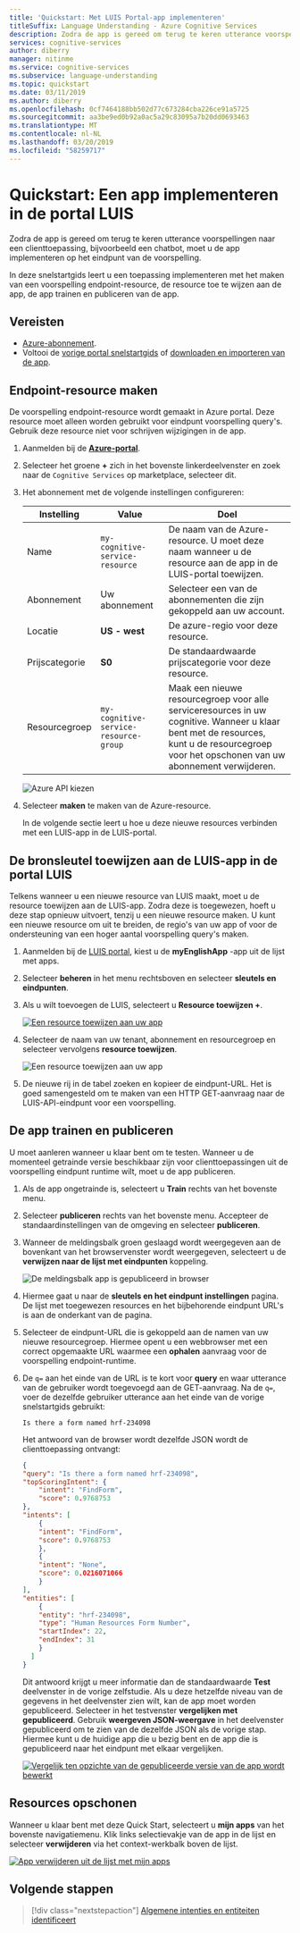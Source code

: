 ```yaml
---
title: 'Quickstart: Met LUIS Portal-app implementeren'
titleSuffix: Language Understanding - Azure Cognitive Services
description: Zodra de app is gereed om terug te keren utterance voorspellingen naar een clienttoepassing, bijvoorbeeld een chatbot, moet u de app implementeren op het eindpunt van de voorspelling. In deze snelstartgids leert u een toepassing implementeren met het maken van een voorspelling endpoint-resource, de resource toe te wijzen aan de app, de app trainen en publiceren van de app.
services: cognitive-services
author: diberry
manager: nitinme
ms.service: cognitive-services
ms.subservice: language-understanding
ms.topic: quickstart
ms.date: 03/11/2019
ms.author: diberry
ms.openlocfilehash: 0cf7464188bb502d77c673284cba226ce91a5725
ms.sourcegitcommit: aa3be9ed0b92a0ac5a29c83095a7b20dd0693463
ms.translationtype: MT
ms.contentlocale: nl-NL
ms.lasthandoff: 03/20/2019
ms.locfileid: "58259717"
---
```

# <a name="quickstart-deploy-an-app-in-the-luis-portal"></a>Quickstart: Een app implementeren in de portal LUIS

Zodra de app is gereed om terug te keren utterance voorspellingen naar een clienttoepassing, bijvoorbeeld een chatbot, moet u de app implementeren op het eindpunt van de voorspelling. 

In deze snelstartgids leert u een toepassing implementeren met het maken van een voorspelling endpoint-resource, de resource toe te wijzen aan de app, de app trainen en publiceren van de app. 

## <a name="prerequisites"></a>Vereisten

* [Azure-abonnement](https://azure.microsoft.com/free).
* Voltooi de [vorige portal snelstartgids](get-started-portal-build-app.md) of [downloaden en importeren van de app](https://github.com/Azure-Samples/cognitive-services-language-understanding/blob/master/documentation-samples/quickstarts/in-portal/build-portal-app.json). 


## <a name="create-endpoint-resource"></a>Endpoint-resource maken

De voorspelling endpoint-resource wordt gemaakt in Azure portal. Deze resource moet alleen worden gebruikt voor eindpunt voorspelling query's. Gebruik deze resource niet voor schrijven wijzigingen in de app. 

1. Aanmelden bij de  **[Azure-portal](https://ms.portal.azure.com/)**. 

1. Selecteer het groene **+** zich in het bovenste linkerdeelvenster en zoek naar de `Cognitive Services` op marketplace, selecteer dit. 

1. Het abonnement met de volgende instellingen configureren:

    |Instelling|Value|Doel|
    |--|--|--|
    |Name|`my-cognitive-service-resource`|De naam van de Azure-resource. U moet deze naam wanneer u de resource aan de app in de LUIS-portal toewijzen.|
    |Abonnement|Uw abonnement|Selecteer een van de abonnementen die zijn gekoppeld aan uw account.|
    |Locatie|**US - west**|De azure-regio voor deze resource.|
    |Prijscategorie|**S0**|De standaardwaarde prijscategorie voor deze resource.|
    |Resourcegroep|`my-cognitive-service-resource-group`|Maak een nieuwe resourcegroep voor alle serviceresources in uw cognitive. Wanneer u klaar bent met de resources, kunt u de resourcegroep voor het opschonen van uw abonnement verwijderen. | 

    ![Azure API kiezen](./media/get-started-portal-deploy-app/create-cognitive-services-resource.png) 

1. Selecteer **maken** te maken van de Azure-resource. 

    In de volgende sectie leert u hoe u deze nieuwe resources verbinden met een LUIS-app in de LUIS-portal. 

## <a name="assign-the-resource-key-to-the-luis-app-in-the-luis-portal"></a>De bronsleutel toewijzen aan de LUIS-app in de portal LUIS

Telkens wanneer u een nieuwe resource van LUIS maakt, moet u de resource toewijzen aan de LUIS-app. Zodra deze is toegewezen, hoeft u deze stap opnieuw uitvoert, tenzij u een nieuwe resource maken. U kunt een nieuwe resource om uit te breiden, de regio's van uw app of voor de ondersteuning van een hoger aantal voorspelling query's maken. 

1. Aanmelden bij de [LUIS portal](https://www.luis.ai), kiest u de **myEnglishApp** -app uit de lijst met apps.

1. Selecteer **beheren** in het menu rechtsboven en selecteer **sleutels en eindpunten**.

1. Als u wilt toevoegen de LUIS, selecteert u **Resource toewijzen +**.

    [![Een resource toewijzen aan uw app](./media/get-started-portal-deploy-app/assign-resource-button.png)](./media/get-started-portal-deploy-app/assign-resource-button.png#lightbox)

1. Selecteer de naam van uw tenant, abonnement en resourcegroep en selecteer vervolgens **resource toewijzen**. 

    ![Een resource toewijzen aan uw app](./media/get-started-portal-deploy-app/assign-resource.png)

1. De nieuwe rij in de tabel zoeken en kopieer de eindpunt-URL. Het is goed samengesteld om te maken van een HTTP GET-aanvraag naar de LUIS-API-eindpunt voor een voorspelling. 

## <a name="train-and-publish-the-app"></a>De app trainen en publiceren 

U moet aanleren wanneer u klaar bent om te testen. Wanneer u de momenteel getrainde versie beschikbaar zijn voor clienttoepassingen uit de voorspelling eindpunt runtime wilt, moet u de app publiceren. 

1. Als de app ongetrainde is, selecteert u **Train** rechts van het bovenste menu.

1. Selecteer **publiceren** rechts van het bovenste menu. Accepteer de standaardinstellingen van de omgeving en selecteer **publiceren**.

1. Wanneer de meldingsbalk groen geslaagd wordt weergegeven aan de bovenkant van het browservenster wordt weergegeven, selecteert u de **verwijzen naar de lijst met eindpunten** koppeling. 

    ![De meldingsbalk app is gepubliceerd in browser](./media/get-started-portal-deploy-app/successfully-published-notification.png)

1. Hiermee gaat u naar de **sleutels en het eindpunt instellingen** pagina. De lijst met toegewezen resources en het bijbehorende eindpunt URL's is aan de onderkant van de pagina. 

1. Selecteer de eindpunt-URL die is gekoppeld aan de namen van uw nieuwe resourcegroep. Hiermee opent u een webbrowser met een correct opgemaakte URL waarmee een **ophalen** aanvraag voor de voorspelling endpoint-runtime. 

1. De `q=` aan het einde van de URL is te kort voor **query** en waar utterance van de gebruiker wordt toegevoegd aan de GET-aanvraag. Na de `q=`, voer de dezelfde gebruiker utterance aan het einde van de vorige snelstartgids gebruikt:

    ```Is there a form named hrf-234098```

    Het antwoord van de browser wordt dezelfde JSON wordt de clienttoepassing ontvangt:

    ```JSON
    {
    "query": "Is there a form named hrf-234098",
    "topScoringIntent": {
        "intent": "FindForm",
        "score": 0.9768753
    },
    "intents": [
        {
        "intent": "FindForm",
        "score": 0.9768753
        },
        {
        "intent": "None",
        "score": 0.0216071066
        }
    ],
    "entities": [
        {
        "entity": "hrf-234098",
        "type": "Human Resources Form Number",
        "startIndex": 22,
        "endIndex": 31
        }
      ]
    }
    ```

    Dit antwoord krijgt u meer informatie dan de standaardwaarde **Test** deelvenster in de vorige zelfstudie. Als u deze hetzelfde niveau van de gegevens in het deelvenster zien wilt, kan de app moet worden gepubliceerd. Selecteer in het testvenster **vergelijken met gepubliceerd**. Gebruik **weergeven JSON-weergave** in het deelvenster gepubliceerd om te zien van de dezelfde JSON als de vorige stap. Hiermee kunt u de huidige app die u bezig bent en de app die is gepubliceerd naar het eindpunt met elkaar vergelijken.

    [![Vergelijk ten opzichte van de gepubliceerde versie van de app wordt bewerkt](./media/get-started-portal-deploy-app/compare-test-pane.png)](./media/get-started-portal-deploy-app/compare-test-pane.png#lightbox)


## <a name="clean-up-resources"></a>Resources opschonen
Wanneer u klaar bent met deze Quick Start, selecteert u **mijn apps** van het bovenste navigatiemenu. Klik links selectievakje van de app in de lijst en selecteer **verwijderen** via het context-werkbalk boven de lijst. 

[![App verwijderen uit de lijst met mijn apps](./media/get-started-portal-build-app/delete-app.png)](./media/get-started-portal-build-app/delete-app.png#lightbox)

## <a name="next-steps"></a>Volgende stappen

> [!div class="nextstepaction"]
> [Algemene intenties en entiteiten identificeert](luis-tutorial-prebuilt-intents-entities.md)
